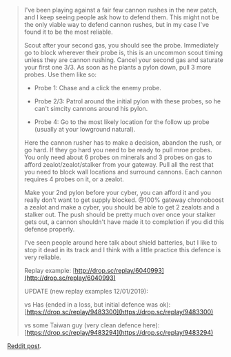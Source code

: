 <!--
.. title: Pezzaperry's cannon rush defense guide
.. slug: pezzaperrys-cannon-rush-defense-guide
.. date: 2017-12-18 12:08:33 GMT+0100
.. tags: PvP, cheese defense, early game
.. category: Guides
.. link: https://www.reddit.com/r/allthingsprotoss/comments/7kkkjx/guide_cannon_rush_defence_with_replay/
.. description: 
.. author: pezzaperry
.. type: text
-->

<!-- TEASER_END --> 

> I've been playing against a fair few cannon rushes in the new patch, and I keep seeing people ask how to defend them. This might not be the only viable way to defend cannon rushes, but in my case I've found it to be the most reliable.
> 
> Scout after your second gas, you should see the probe. Immediately go to block wherever their probe is, this is an uncommon scout timing unless they are cannon rushing. Cancel your second gas and saturate your first one 3/3. As soon as he plants a pylon down, pull 3 more probes. Use them like so:
> 
> * Probe 1: Chase and a click the enemy probe.
> 
> * Probe 2/3: Patrol around the initial pylon with these probes, so he can't simcity cannons around his pylon.
> 
> * Probe 4: Go to the most likely location for the follow up probe (usually at your lowground natural).
> 
> Here the cannon rusher has to make a decision, abandon the rush, or go hard. If they go hard you need to be ready to pull mroe probes. You only need about 6 probes on minerals and 3 probes on gas to afford zealot/zealot/stalker from your gateway. Pull all the rest that you need to block wall locations and surround cannons. Each cannon requires 4 probes on it, or a zealot.
> 
> Make your 2nd pylon before your cyber, you can afford it and you really don't want to get supply blocked. @100% gateway chronoboost a zealot and make a cyber, you should be able to get 2 zealots and a stalker out. The push should be pretty much over once your stalker gets out, a cannon shouldn't have made it to completion if you did this defense properly.
> 
> I've seen people around here talk about shield batteries, but I like to stop it dead in its track and I think with a little practice this defence is very reliable.
> 
> Replay example: [http://drop.sc/replay/6040993](http://drop.sc/replay/6040993)
> 
> UPDATE (new replay examples 12/01/2019):
> 
> vs Has (ended in a loss, but initial defence was ok): [https://drop.sc/replay/9483300](https://drop.sc/replay/9483300)
> 
> vs some Taiwan guy (very clean defence here): [https://drop.sc/replay/9483294](https://drop.sc/replay/9483294)

[Reddit post](https://www.reddit.com/r/allthingsprotoss/comments/7kkkjx/guide_cannon_rush_defence_with_replay/).
